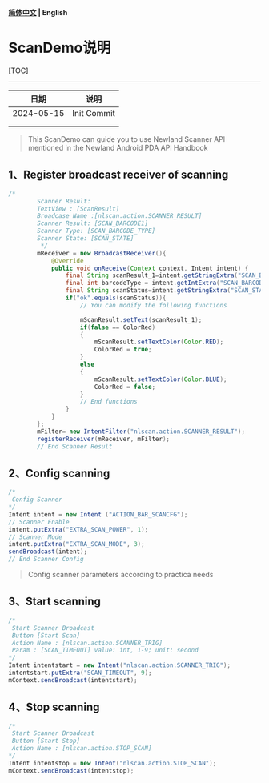 **[简体中文](./README_zh-cn.md) | English**<br>

# ScanDemo说明

[TOC]

------

| 日期       | 说明        |
| ---------- | ----------- |
| 2024-05-15 | Init Commit |
|            |             |
|            |             |

> This ScanDemo can guide you to use Newland Scanner APl mentioned in the Newland Android PDA APl Handbook

## 1、Register broadcast receiver of scanning

```java
/*
        Scanner Result:
        TextView : [ScanResult]
        Broadcase Name :[nlscan.action.SCANNER_RESULT]
        Scanner Result: [SCAN_BARCODE1]
        Scanner Type: [SCAN_BARCODE_TYPE]
        Scanner State: [SCAN_STATE]
         */
        mReceiver = new BroadcastReceiver(){
            @Override
            public void onReceive(Context context, Intent intent) {
                final String scanResult_1=intent.getStringExtra("SCAN_BARCODE1"); // Scan Result
                final int barcodeType = intent.getIntExtra("SCAN_BARCODE_TYPE", -1); // -1:unknown
                final String scanStatus=intent.getStringExtra("SCAN_STATE");
                if("ok".equals(scanStatus)){
                    // You can modify the following functions

                    mScanResult.setText(scanResult_1);
                    if(false == ColorRed)
                    {
                        mScanResult.setTextColor(Color.RED);
                        ColorRed = true;
                    }
                    else
                    {
                        mScanResult.setTextColor(Color.BLUE);
                        ColorRed = false;
                    }
                    // End functions
                }
            }
        };
        mFilter= new IntentFilter("nlscan.action.SCANNER_RESULT");
        registerReceiver(mReceiver, mFilter);
        // End Scanner Result
```

## 2、Config scanning

```java
/*
 Config Scanner
*/
Intent intent = new Intent ("ACTION_BAR_SCANCFG");
// Scanner Enable
intent.putExtra("EXTRA_SCAN_POWER", 1);
// Scanner Mode
intent.putExtra("EXTRA_SCAN_MODE", 3);
sendBroadcast(intent);
// End Scanner Config
```

> Config scanner parameters according to practica needs

## 3、Start scanning

```java
/*
 Start Scanner Broadcast
 Button [Start Scan]
 Action Name : [nlscan.action.SCANNER_TRIG]
 Param : [SCAN_TIMEOUT] value: int, 1-9; unit: second
*/
Intent intentstart = new Intent("nlscan.action.SCANNER_TRIG");
intentstart.putExtra("SCAN_TIMEOUT", 9);
mContext.sendBroadcast(intentstart);
```

## 4、Stop scanning

```java
/*
 Start Scanner Broadcast
 Button [Start Stop]
 Action Name : [nlscan.action.STOP_SCAN]
*/
Intent intentstop = new Intent("nlscan.action.STOP_SCAN");
mContext.sendBroadcast(intentstop);
```


